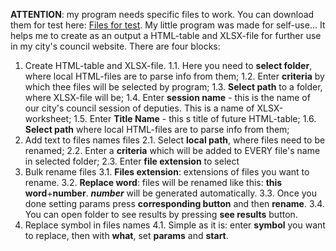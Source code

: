 
 **ATTENTION**: my program needs specific files to work. You can download them for test here: [Files for test](https://drive.google.com/open?id=1R8FlCRivMDpIe2snKSoY_KWSJ7dXqrLM).
My little program was made for self-use... It helps me to create as an output a HTML-table and XLSX-file for further use in my city's council website. 
There are four blocks: 
1. Create HTML-table and XLSX-file. 
1.1. Here you need to **select folder**, where local HTML-files are to parse info from them;
1.2. Enter **criteria** by which thee files will be selected by program;
1.3. **Select path** to a folder, where XLSX-file will be;
1.4. Enter **session name** - this is the name of our city's council session of deputies. This is a name of XLSX-worksheet;
1.5. Enter **Title Name** - this s title of future HTML-table;
1.6. **Select path** where local HTML-files are to parse info from them;
2. Add text to files names files
2.1. Select **local path**, where files need to be renamed;
2.2. Enter a **criteria** which will be added to EVERY file's name in selected folder;
2.3. Enter **file extension** to select
3. Bulk rename files
3.1. **Files extension**: extensions of files you want to rename.
3.2. **Replace word**: files will be renamed like this: **this word**+**number**. ***number*** will be generated automatically.
3.3. Once you done setting params press **corresponding button** and then **rename**.
3.4. You can open folder to see results by pressing **see results** button.
4. Replace symbol in files names
4.1. Simple as it is: enter **symbol** you want to replace, then with **what**, set **params** and **start**.
